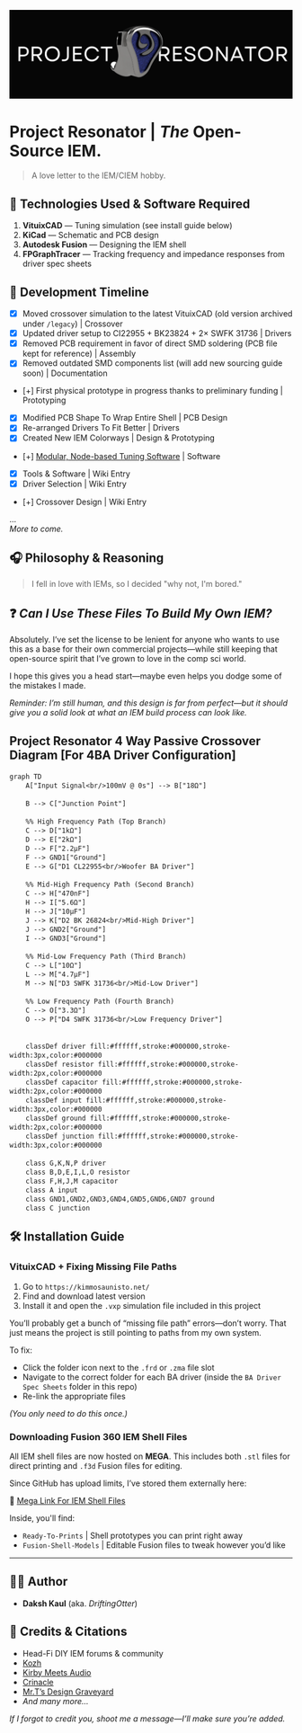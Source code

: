 ![Banner](./GitHub%20Assets/GitHub%20Banner.png)

# __Project Resonator | *The* Open-Source IEM.__  
> A love letter to the IEM/CIEM hobby.

## 🔧 Technologies Used & Software Required

1. **VituixCAD**             — Tuning simulation (see install guide below)  
2. **KiCad**                 — Schematic and PCB design  
3. **Autodesk Fusion**       — Designing the IEM shell  
4. **FPGraphTracer**         — Tracking frequency and impedance responses from driver spec sheets  

## 📅 Development Timeline

- [x] Moved crossover simulation to the latest VituixCAD (old version archived under `/legacy`) | Crossover  
- [x] Updated driver setup to CI22955 + BK23824 + 2× SWFK 31736 | Drivers  
- [x] Removed PCB requirement in favor of direct SMD soldering (PCB file kept for reference) | Assembly  
- [x] Removed outdated SMD components list (will add new sourcing guide soon) | Documentation  
- [+] First physical prototype in progress thanks to preliminary funding | Prototyping

- [x] Modified PCB Shape To Wrap Entire Shell | PCB Design
- [x] Re-arranged Drivers To Fit Better       | Drivers
- [X] Created New IEM Colorways               | Design & Prototyping

- [+] [Modular, Node-based Tuning Software](https://github.com/DriftingOtter/EarCanvas)     | Software

- [x] Tools & Software                        | Wiki Entry  
- [x] Driver Selection                        | Wiki Entry  
- [+] Crossover Design                        | Wiki Entry  

...  
_More to come._

## 🎧 Philosophy & Reasoning

> I fell in love with IEMs, so I decided "why not, I'm bored."

## ❓ *Can I Use These Files To Build My Own IEM?*

Absolutely. I’ve set the license to be lenient for anyone who wants to use this as a base for their own commercial projects—while still keeping that open-source spirit that I’ve grown to love in the comp sci world.

I hope this gives you a head start—maybe even helps you dodge some of the mistakes I made.

*Reminder: I’m still human, and this design is far from perfect—but it should give you a solid look at what an IEM build process can look like.*

## Project Resonator 4 Way Passive Crossover Diagram [For 4BA Driver Configuration]

```mermaid
graph TD
    A["Input Signal<br/>100mV @ 0s"] --> B["18Ω"]
    
    B --> C["Junction Point"]
    
    %% High Frequency Path (Top Branch)
    C --> D["1kΩ"]
    D --> E["2kΩ"]
    D --> F["2.2µF"]
    F --> GND1["Ground"]
    E --> G["D1 CL22955<br/>Woofer BA Driver"]
    
    %% Mid-High Frequency Path (Second Branch)
    C --> H["470nF"]
    H --> I["5.6Ω"]
    H --> J["10µF"]
    J --> K["D2 BK 26824<br/>Mid-High Driver"]
    J --> GND2["Ground"]
    I --> GND3["Ground"]
    
    %% Mid-Low Frequency Path (Third Branch)
    C --> L["10Ω"]
    L --> M["4.7µF"]
    M --> N["D3 SWFK 31736<br/>Mid-Low Driver"]
    
    %% Low Frequency Path (Fourth Branch)
    C --> O["3.3Ω"]
    O --> P["D4 SWFK 31736<br/>Low Frequency Driver"]

    
    classDef driver fill:#ffffff,stroke:#000000,stroke-width:3px,color:#000000
    classDef resistor fill:#ffffff,stroke:#000000,stroke-width:2px,color:#000000
    classDef capacitor fill:#ffffff,stroke:#000000,stroke-width:2px,color:#000000
    classDef input fill:#ffffff,stroke:#000000,stroke-width:3px,color:#000000
    classDef ground fill:#ffffff,stroke:#000000,stroke-width:2px,color:#000000
    classDef junction fill:#ffffff,stroke:#000000,stroke-width:3px,color:#000000
    
    class G,K,N,P driver
    class B,D,E,I,L,O resistor
    class F,H,J,M capacitor
    class A input
    class GND1,GND2,GND3,GND4,GND5,GND6,GND7 ground
    class C junction
```

## 🛠️ Installation Guide

### VituixCAD + Fixing Missing File Paths

1. Go to `https://kimmosaunisto.net/`
2. Find and download latest version
3. Install it and open the `.vxp` simulation file included in this project  

You’ll probably get a bunch of “missing file path” errors—don’t worry. That just means the project is still pointing to paths from my own system.

To fix:
- Click the folder icon next to the `.frd` or `.zma` file slot
- Navigate to the correct folder for each BA driver (inside the `BA Driver Spec Sheets` folder in this repo)
- Re-link the appropriate files

*(You only need to do this once.)*

### Downloading Fusion 360 IEM Shell Files

All IEM shell files are now hosted on **MEGA**. This includes both `.stl` files for direct printing and `.f3d` Fusion files for editing.

Since GitHub has upload limits, I’ve stored them externally here:

🔗 [Mega Link For IEM Shell Files](https://mega.nz/folder/2Z4WzYDR#g-NULd1YQFsHa81YXLZzIw)

Inside, you'll find:

- `Ready-To-Prints`     | Shell prototypes you can print right away  
- `Fusion-Shell-Models` | Editable Fusion files to tweak however you’d like

---

## 👨‍💻 Author

- **Daksh Kaul** (aka. *DriftingOtter*)

## 🙌 Credits & Citations

- Head-Fi DIY IEM forums & community  
- [Kozh](https://www.youtube.com/@kozh4013/videos)  
- [Kirby Meets Audio](https://youtu.be/QClvPIuW3zI?si=NcwjdGAZriBUcmHE)  
- [Crinacle](https://www.youtube.com/watch?v=tCqV3ZRcZ9g&t=1227s)  
- [Mr.T’s Design Graveyard](https://youtu.be/3FGNw28xBr0?si=LEpJtPCjVtikS_FK)  
- *And many more...*  

*If I forgot to credit you, shoot me a message—I’ll make sure you’re added.*

